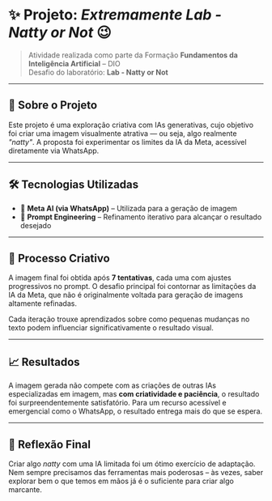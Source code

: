 # ✨ Projeto: *Extremamente Lab - Natty or Not* 😉

> Atividade realizada como parte da Formação **Fundamentos da Inteligência Artificial** – DIO  
> Desafio do laboratório: **Lab - Natty or Not**

---

## 📘 Sobre o Projeto

Este projeto é uma exploração criativa com IAs generativas, cujo objetivo foi criar uma imagem visualmente atrativa — ou seja, algo realmente *"natty"*. A proposta foi experimentar os limites da IA da Meta, acessível diretamente via WhatsApp.

---

## 🛠️ Tecnologias Utilizadas

- 🤖 **Meta AI (via WhatsApp)** – Utilizada para a geração de imagem  
- 🧠 **Prompt Engineering** – Refinamento iterativo para alcançar o resultado desejado  

---

## 🧩 Processo Criativo

A imagem final foi obtida após **7 tentativas**, cada uma com ajustes progressivos no prompt. O desafio principal foi contornar as limitações da IA da Meta, que não é originalmente voltada para geração de imagens altamente refinadas.

Cada iteração trouxe aprendizados sobre como pequenas mudanças no texto podem influenciar significativamente o resultado visual.

---

## 📈 Resultados

A imagem gerada não compete com as criações de outras IAs especializadas em imagem, mas **com criatividade e paciência**, o resultado foi surpreendentemente satisfatório. Para um recurso acessível e emergencial como o WhatsApp, o resultado entrega mais do que se espera.

---

## 💭 Reflexão Final

Criar algo *natty* com uma IA limitada foi um ótimo exercício de adaptação. Nem sempre precisamos das ferramentas mais poderosas – às vezes, saber explorar bem o que temos em mãos já é o suficiente para criar algo marcante.
